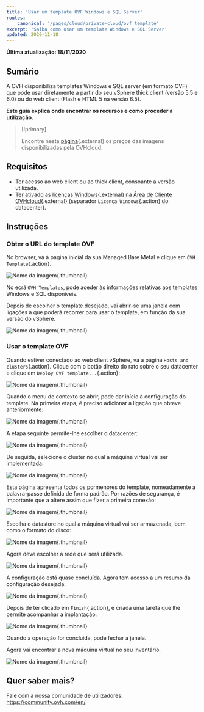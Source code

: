 ```yaml
---
title: 'Usar um template OVF Windows e SQL Server'
routes:
    canonical: '/pages/cloud/private-cloud/ovf_template'
excerpt: 'Saiba como usar um template Windows e SQL Server'
updated: 2020-11-18
---
```


**Última atualização: 18/11/2020**

## Sumário

A OVH disponibiliza templates Windows e SQL server (em formato OVF) que pode usar diretamente a partir do seu vSphere thick client (versão 5.5 e 6.0) ou do web client (Flash e HTML 5 na versão 6.5).

**Este guia explica onde encontrar os recursos e como proceder à utilização.**

> [!primary]
> 
> Encontre nesta [página](https://www.ovhcloud.com/pt/managed-bare-metal/options/){.external} os preços das imagens disponibilizadas pela OVHcloud.
>

## Requisitos

- Ter acesso ao web client ou ao thick client, consoante a versão utilizada.
- [Ter ativado as licenças Windows](../manager-ovhcloud/#licence-windows){.external} na [Área de Cliente OVHcloud](https://www.ovh.com/auth/?action=gotomanager&from=https://www.ovh.pt/&ovhSubsidiary=pt){.external} (separador `Licença Windows`{.action} do datacenter). 

## Instruções

### Obter o URL do template OVF

No browser, vá á página inicial da sua Managed Bare Metal e clique em `OVH Template`{.action}.

![Nome da imagem](images/gatewayssl.png){.thumbnail}

No ecrã `OVH Templates`, pode aceder às informações relativas aos templates Windows e SQL disponíveis. 

Depois de escolher o template desejado, vai abrir-se uma janela com ligações a que poderá recorrer para usar o template, em função da sua versão do vSphere.

![Nome da imagem](images/copylink.png){.thumbnail}

### Usar o template OVF

Quando estiver conectado ao web client vSphere, vá à página `Hosts and clusters`{.action}. Clique com o botão direito do rato sobre o seu datacenter e clique em `Deploy OVF template...`{.action}:

![Nome da imagem](images/selectdeploy.png){.thumbnail}

Quando o menu de contexto se abrir, pode dar início à configuração do template. Na primeira etapa, é preciso adicionar a ligação que obteve anteriormente:

![Nome da imagem](images/puturl.png){.thumbnail}

A etapa seguinte permite-lhe escolher o datacenter:

![Nome da imagem](images/selectdatacenter.png){.thumbnail}

De seguida, selecione o cluster no qual a máquina virtual vai ser implementada:

![Nome da imagem](images/selectcluster.png){.thumbnail}

Esta página apresenta todos os pormenores do template, nomeadamente a palavra-passe definida de forma padrão.
 Por razões de segurança, é importante que a altere assim que fizer a primeira conexão:

![Nome da imagem](images/detailstemplate.png){.thumbnail}

Escolha o datastore no qual a máquina virtual vai ser armazenada, bem como o formato do disco:

![Nome da imagem](images/selectdatastore.png){.thumbnail}

Agora deve escolher a rede que será utilizada.

![Nome da imagem](images/selectnetwork.png){.thumbnail}

A configuração está quase concluída. Agora tem acesso a um resumo da configuração desejada:

![Nome da imagem](images/resume.png){.thumbnail}

Depois de ter clicado em `Finish`{.action}, é criada uma tarefa que lhe permite acompanhar a implantação:

![Nome da imagem](images/startdeploy.png){.thumbnail}

Quando a operação for concluída, pode fechar a janela.

Agora vai encontrar a nova máquina virtual no seu inventário.

![Nome da imagem](images/inventory.png){.thumbnail}

## Quer saber mais?

Fale com a nossa comunidade de utilizadores: <https://community.ovh.com/en/>.